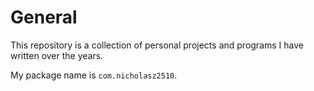 # General
This repository is a collection of personal projects and programs I have written over the years. 

My package name is `com.nicholasz2510`.
